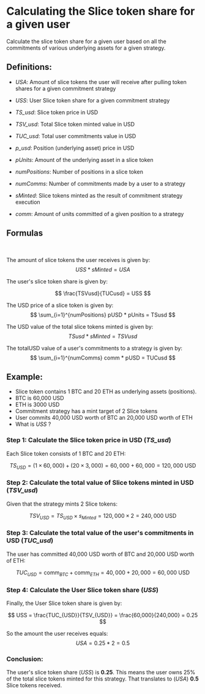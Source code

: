 
# Calculating the Slice token share for a given user
Calculate the slice token share for a given user based on all the commitments of various underlying assets for a given strategy.   

## Definitions:
- *USA*: Amount of slice tokens the user will receive after pulling token shares for a given commitment strategy
- *USS*: User Slice token share for a given commitment strategy    
- *TS_usd*: Slice token price in USD   
- *TSV_usd*: Total Slice token minted value in USD
- *TUC_usd*: Total user commitments value in USD   

- *p_usd*: Position (underlying asset) price in USD   
- *pUnits*: Amount of the underlying asset in a slice token
- *numPositions*: Number of positions in a slice token   
- *numComms*: Number of commitments made by a user to a strategy   
- *sMinted*: Slice tokens minted as the result of commitment strategy execution     
- *comm*: Amount of units committed of a given position to a strategy
    
## Formulas

<br>

The amount of slice tokens the user receives is given by:
$$
USS * sMinted = USA
$$

The user's slice token share is given by:    

$$
\frac{TSVusd}{TUCusd} = USS
$$
    
The USD price of a slice token is given by:   
$$
\sum_{i=1}^{numPositions} pUSD * pUnits = TSusd
$$    
    
The USD value of the total slice tokens minted is given by:   
$$
TSusd * sMinted = TSVusd
$$
   
The totalUSD value of a user's commitments to a strategy is given by:
$$
\sum_{i=1}^{numComms} comm * pUSD = TUCusd
$$


## Example: 
- Slice token contains 1 BTC and 20 ETH as underlying assets (positions). 
- BTC is 60,000 USD
- ETH is 3000 USD
- Commitment strategy has a mint target of 2 Slice tokens
- User commits 40,000 USD worth of BTC an 20,000 USD worth of ETH
- What is *USS* ?

### Step 1: Calculate the Slice token price in USD (*TS_usd*)

Each Slice token consists of 1 BTC and 20 ETH:

$$
TS_{USD} = (1 \times 60,000) + (20 \times 3,000) = 60,000 + 60,000 = 120,000 \text{ USD}
$$

### Step 2: Calculate the total value of Slice tokens minted in USD (*TSV_usd*)

Given that the strategy mints 2 Slice tokens:

$$
TSV_{USD} = TS_{USD} \times s_{Minted} = 120,000 \times 2 = 240,000 \text{ USD}
$$

### Step 3: Calculate the total value of the user's commitments in USD (*TUC_usd*)

The user has committed 40,000 USD worth of BTC and 20,000 USD worth of ETH:

$$
TUC_{USD} = \text{comm}_{BTC} + \text{comm}_{ETH} = 40,000 + 20,000 = 60,000 \text{ USD}
$$

### Step 4: Calculate the User Slice token share (*USS*)

Finally, the User Slice token share is given by:

$$
USS = \frac{TUC_{USD}}{TSV_{USD}} = \frac{60,000}{240,000} = 0.25
$$

So the amount the user receives equals:
$$
USA = 0.25 * 2 = 0.5
$$

### Conclusion:

The user's slice token share (*USS*) is **0.25**. This means the user owns 25% of the total slice tokens minted for this strategy. That translates to (*USA*) **0.5** Slice tokens received.
